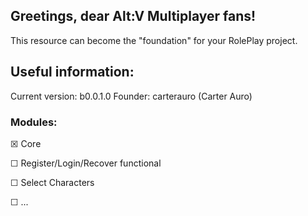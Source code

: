 ## Greetings, dear Alt:V Multiplayer fans!
This resource can become the "foundation" for your RolePlay project.

## Useful information:
Current version: b0.0.1.0
Founder: carterauro (Carter Auro)

### Modules:
&#9746; Core

&#9744; Register/Login/Recover functional

&#9744; Select Characters

&#9744; ...
